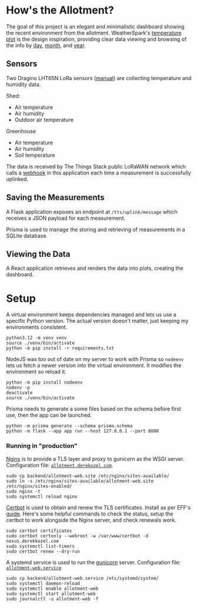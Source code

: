 # How's the Allotment?

The goal of this project is an elegant and minimalistic dashboard showing the recent environment from the allotment. WeatherSpark's [temperature plot](https://weatherspark.com/h/y/37834/2025/Historical-Weather-during-2025-in-Cardiff-United-Kingdom#Figures-Temperature) is the design inspiration, providing clear data viewing and browsing of the info by [day](https://weatherspark.com/h/d/37834/2024/6/26/Historical-Weather-on-Wednesday-June-26-2024-in-Cardiff-United-Kingdom#Figures-Temperature), [month](https://weatherspark.com/h/m/37834/2024/6/Historical-Weather-in-June-2024-in-Cardiff-United-Kingdom#Figures-Temperature), and [year](https://weatherspark.com/h/y/37834/2024/Historical-Weather-during-2024-in-Cardiff-United-Kingdom#Figures-Temperature).

## Sensors

Two Dragino LHT65N LoRa sensors ([manual](https://wiki.dragino.com/xwiki/bin/view/Main/User%20Manual%20for%20LoRaWAN%20End%20Nodes/LHT65N%20LoRaWAN%20Temperature%20%26%20Humidity%20Sensor%20Manual/#H4.13AutoSendNone-ACKmessages)) are collecting temperature and humidity data.

Shed:
 * Air temperature
 * Air humidity
 * Outdoor air temperature

Greenhouse
 * Air temperature
 * Air humidity
 * Soil temperature

The data is received by The Things Stack public LoRaWAN network which calls a [webhook](https://www.thethingsindustries.com/docs/integrations/webhooks/) in this application each time a measurement is successfully uplinked.

## Saving the Measurements

A Flask application exposes an endpoint at `/tts/uplink/message` which receives a JSON payload for each measurement.

Prisma is used to manage the storing and retrieving of measurements in a SQLite database.

## Viewing the Data

A React application retrieves and renders the data into plots, creating the dashboard.

# Setup

A virtual environment keeps dependencies managed and lets us use a specific Python version. The actual version doesn't matter, just keeping my environments consistent.
```
python3.12 -m venv venv
source ./venv/bin/activate
python -m pip install -r requirements.txt
```

NodeJS was too out of date on my server to work with Prisma so `nodeenv` lets us fetch a newer version into the virtual environment. It modifies the environment so reload it.
```
python -m pip install nodeenv
nodenv -p
deactivate
source ./venv/bin/activate
```

Prisma needs to generate a some files based on the schema before first use, then the app can be launched.
```
python -m prisma generate --schema prisma.schema
python -m flask --app app run --host 127.0.0.1 --port 8080
```

### Running in "production"

[Nginx](https://nginx.org/) is to provide a TLS layer and proxy to gunicorn as the WSGI server. Configuration file: [`allotment.derekozel.com`](backend/allotment.derekkozel.com).

```
sudo cp backend/allotment-web.site /etc/nginx/sites-available/
sudo ln -s /etc/nginx/sites-available/allotment-web.site /etc/nginx/sites-enabled/
sudo nginx -t
sudo systemctl reload nginx
```

[Certbot](https://certbot.eff.org/pages/about) is used to obtain and renew the TLS certificates. Install as per EFF's [guide](https://certbot.eff.org/instructions). Here's some helpful commands to check the status, setup the certbot to work alongside the Nginx server, and check renewals work.

```
sudo certbot certificates
sudo certbot certonly --webroot -w /var/www/certbot -d nexus.derekkozel.com
sudo systemctl list-timers
sudo certbot renew --dry-run
```

A systemd service is used to run the [gunicorn](https://gunicorn.org/) server. Configuration file: [`allotment-web.service`](backend/allotment-web.service)

```
sudo cp backend/allotment-web.service /etc/systemd/system/
sudo systemctl daemon-reload
sudo systemctl enable allotment-web
sudo systemctl start allotment-web
sudo journalctl -u allotment-web -f
```